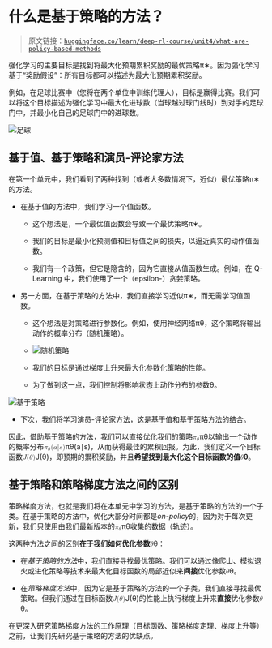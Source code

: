 # 什么是基于策略的方法？

> 原文链接：[`huggingface.co/learn/deep-rl-course/unit4/what-are-policy-based-methods`](https://huggingface.co/learn/deep-rl-course/unit4/what-are-policy-based-methods)

强化学习的主要目标是找到将最大化预期累积奖励的最优策略π∗。因为强化学习基于“奖励假设”：所有目标都可以描述为最大化预期累积奖励。

例如，在足球比赛中（您将在两个单位中训练代理人），目标是赢得比赛。我们可以将这个目标描述为强化学习中最大化进球数（当球越过球门线时）到对手的足球门中，并最小化自己的足球门中的进球数。

![足球](img/a9c2200aa04bae4394f998a72fe3492d.png)

## 基于值、基于策略和演员-评论家方法

在第一个单元中，我们看到了两种找到（或者大多数情况下，近似）最优策略π∗的方法。

+   在基于值的方法中，我们学习一个值函数。

    +   这个想法是，一个最优值函数会导致一个最优策略π∗。

    +   我们的目标是最小化预测值和目标值之间的损失，以逼近真实的动作值函数。

    +   我们有一个政策，但它是隐含的，因为它直接从值函数生成。例如，在 Q-Learning 中，我们使用了一个（epsilon-）贪婪策略。

+   另一方面，在基于策略的方法中，我们直接学习近似π∗，而无需学习值函数。

    +   这个想法是对策略进行参数化。例如，使用神经网络πθ，这个策略将输出动作的概率分布（随机策略）。

    +   ![随机策略](img/9123df7ebedfa0c5bc669c2d2531968f.png)

    +   我们的目标是通过梯度上升来最大化参数化策略的性能。

    +   为了做到这一点，我们控制将影响状态上动作分布的参数θ。

![基于策略](img/7b4b24746a62f4244cc0e64f74bdaef3.png)

+   下次，我们将学习演员-评论家方法，这是基于值和基于策略方法的结合。

因此，借助基于策略的方法，我们可以直接优化我们的策略<math><semantics><mrow><msub><mi>π</mi><mi>θ</mi></msub></mrow><annotation encoding="application/x-tex">\pi_\theta</annotation></semantics></math>πθ​ 以输出一个动作的概率分布<math><semantics><mrow><msub><mi>π</mi><mi>θ</mi></msub><mo stretchy="false">(</mo><mi>a</mi><mi mathvariant="normal">∣</mi><mi>s</mi><mo stretchy="false">)</mo></mrow><annotation encoding="application/x-tex">\pi_\theta(a|s)</annotation></semantics></math>πθ​(a∣s)，从而获得最佳的累积回报。为此，我们定义一个目标函数<math><semantics><mrow><mi>J</mi><mo stretchy="false">(</mo><mi>θ</mi><mo stretchy="false">)</mo></mrow><annotation encoding="application/x-tex">J(\theta)</annotation></semantics></math>J(θ)，即预期的累积奖励，并且**希望找到最大化这个目标函数的值<math><semantics><mrow><mi>θ</mi></mrow><annotation encoding="application/x-tex">\theta</annotation></semantics></math>θ**。

## 基于策略和策略梯度方法之间的区别

策略梯度方法，也就是我们将在本单元中学习的方法，是基于策略的方法的一个子类。在基于策略的方法中，优化大部分时间都是*on-policy*的，因为对于每次更新，我们只使用由我们最新版本的<math><semantics><mrow><msub><mi>π</mi><mi>θ</mi></msub></mrow><annotation encoding="application/x-tex">\pi_\theta</annotation></semantics></math>πθ​ 收集的数据（轨迹）。

这两种方法之间的区别**在于我们如何优化参数**<math><semantics><mrow><mi>θ</mi></mrow><annotation encoding="application/x-tex">\theta</annotation></semantics></math>θ：

+   在*基于策略的方法*中，我们直接寻找最优策略。我们可以通过像爬山、模拟退火或进化策略等技术来最大化目标函数的局部近似来**间接**优化参数<math><semantics><mrow><mi>θ</mi></mrow><annotation encoding="application/x-tex">\theta</annotation></semantics></math>θ。

+   在*策略梯度方法*中，因为它是基于策略的方法的一个子类，我们直接寻找最优策略。但我们通过在目标函数<math><semantics><mrow><mi>J</mi><mo stretchy="false">(</mo><mi>θ</mi><mo stretchy="false">)</mo></mrow><annotation encoding="application/x-tex">J(\theta)</annotation></semantics></math>J(θ)的性能上执行梯度上升来**直接**优化参数<math><semantics><mrow><mi>θ</mi></mrow><annotation encoding="application/x-tex">\theta</annotation></semantics></math>θ。

在更深入研究策略梯度方法的工作原理（目标函数、策略梯度定理、梯度上升等）之前，让我们先研究基于策略的方法的优缺点。
